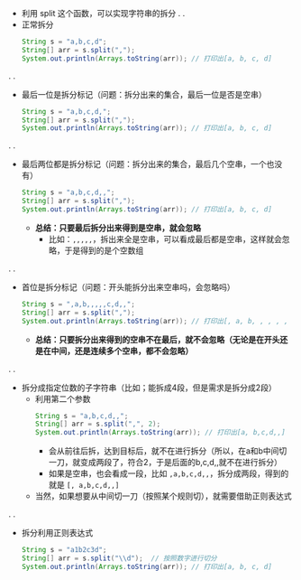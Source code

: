 
- 利用 split 这个函数，可以实现字符串的拆分
.
.
- 正常拆分
    ```java
    String s = "a,b,c,d";
    String[] arr = s.split(",");
    System.out.println(Arrays.toString(arr)); // 打印出[a, b, c, d]
    ```

.
.
- 最后一位是拆分标记（问题：拆分出来的集合，最后一位是否是空串）
    ```java
    String s = "a,b,c,d,";
    String[] arr = s.split(",");
    System.out.println(Arrays.toString(arr)); // 打印出[a, b, c, d]
    ```

.
.
- 最后两位都是拆分标记（问题：拆分出来的集合，最后几个空串，一个也没有）
    ```java
    String s = "a,b,c,d,,";
    String[] arr = s.split(",");
    System.out.println(Arrays.toString(arr)); // 打印出[a, b, c, d]
    ```
  - **总结：只要最后拆分出来得到是空串，就会忽略**
    - 比如：`,,,,,`，拆出来全是空串，可以看成最后都是空串，这样就会忽略，于是得到的是个空数组
    

.
.
- 首位是拆分标记（问题：开头能拆分出来空串吗，会忽略吗）
    ```java
    String s = ",a,b,,,,,c,d,,";
    String[] arr = s.split(",");
    System.out.println(Arrays.toString(arr)); // 打印出[, a, b, , , , , c, d]
    ```
  - **总结：只要拆分出来得到的空串不在最后，就不会忽略（无论是在开头还是在中间，还是连续多个空串，都不会忽略）**



.
.
- 拆分成指定位数的子字符串（比如；能拆成4段，但是需求是拆分成2段）
  - 利用第二个参数
    ```java
    String s = "a,b,c,d,,";
    String[] arr = s.split(",", 2);
    System.out.println(Arrays.toString(arr)); // 打印出[a, b,c,d,,]
    ```
    - 会从前往后拆，达到目标后，就不在进行拆分（所以，在a和b中间切一刀，就变成两段了，符合2，于是后面的b,c,d,,就不在进行拆分）
    - 如果是空串，也会看成一段，比如 `,a,b,c,d,,`，拆分成两段，得到的就是 `[, a,b,c,d,,]`
  - 当然，如果想要从中间切一刀（按照某个规则切），就需要借助正则表达式


.
.
- 拆分利用正则表达式
    ```java
    String s = "a1b2c3d";
    String[] arr = s.split("\\d");  // 按照数字进行切分
    System.out.println(Arrays.toString(arr)); // 打印出[a, b, c, d]
    ```
